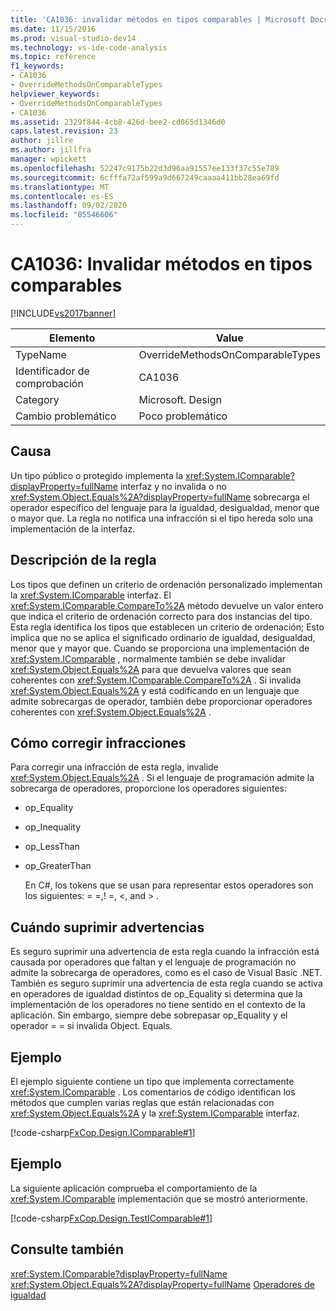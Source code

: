 ```yaml
---
title: 'CA1036: invalidar métodos en tipos comparables | Microsoft Docs'
ms.date: 11/15/2016
ms.prod: visual-studio-dev14
ms.technology: vs-ide-code-analysis
ms.topic: reference
f1_keywords:
- CA1036
- OverrideMethodsOnComparableTypes
helpviewer_keywords:
- OverrideMethodsOnComparableTypes
- CA1036
ms.assetid: 2329f844-4cb8-426d-bee2-cd065d1346d0
caps.latest.revision: 23
author: jillre
ms.author: jillfra
manager: wpickett
ms.openlocfilehash: 52247c9175b22d3d96aa91557ee133f37c55e789
ms.sourcegitcommit: 6cfffa72af599a9d667249caaaa411bb28ea69fd
ms.translationtype: MT
ms.contentlocale: es-ES
ms.lasthandoff: 09/02/2020
ms.locfileid: "85546606"
---
```

# <a name="ca1036-override-methods-on-comparable-types"></a>CA1036: Invalidar métodos en tipos comparables
[!INCLUDE[vs2017banner](../includes/vs2017banner.md)]

|Elemento|Value|
|-|-|
|TypeName|OverrideMethodsOnComparableTypes|
|Identificador de comprobación|CA1036|
|Category|Microsoft. Design|
|Cambio problemático|Poco problemático|

## <a name="cause"></a>Causa
 Un tipo público o protegido implementa la <xref:System.IComparable?displayProperty=fullName> interfaz y no invalida o no <xref:System.Object.Equals%2A?displayProperty=fullName> sobrecarga el operador específico del lenguaje para la igualdad, desigualdad, menor que o mayor que. La regla no notifica una infracción si el tipo hereda solo una implementación de la interfaz.

## <a name="rule-description"></a>Descripción de la regla
 Los tipos que definen un criterio de ordenación personalizado implementan la <xref:System.IComparable> interfaz. El <xref:System.IComparable.CompareTo%2A> método devuelve un valor entero que indica el criterio de ordenación correcto para dos instancias del tipo. Esta regla identifica los tipos que establecen un criterio de ordenación; Esto implica que no se aplica el significado ordinario de igualdad, desigualdad, menor que y mayor que. Cuando se proporciona una implementación de <xref:System.IComparable> , normalmente también se debe invalidar <xref:System.Object.Equals%2A> para que devuelva valores que sean coherentes con <xref:System.IComparable.CompareTo%2A> . Si invalida <xref:System.Object.Equals%2A> y está codificando en un lenguaje que admite sobrecargas de operador, también debe proporcionar operadores coherentes con <xref:System.Object.Equals%2A> .

## <a name="how-to-fix-violations"></a>Cómo corregir infracciones
 Para corregir una infracción de esta regla, invalide <xref:System.Object.Equals%2A> . Si el lenguaje de programación admite la sobrecarga de operadores, proporcione los operadores siguientes:

- op_Equality

- op_Inequality

- op_LessThan

- op_GreaterThan

  En C#, los tokens que se usan para representar estos operadores son los siguientes: = =,! =, \<, and > .

## <a name="when-to-suppress-warnings"></a>Cuándo suprimir advertencias
 Es seguro suprimir una advertencia de esta regla cuando la infracción está causada por operadores que faltan y el lenguaje de programación no admite la sobrecarga de operadores, como es el caso de Visual Basic .NET. También es seguro suprimir una advertencia de esta regla cuando se activa en operadores de igualdad distintos de op_Equality si determina que la implementación de los operadores no tiene sentido en el contexto de la aplicación. Sin embargo, siempre debe sobrepasar op_Equality y el operador = = si invalida Object. Equals.

## <a name="example"></a>Ejemplo
 El ejemplo siguiente contiene un tipo que implementa correctamente <xref:System.IComparable> . Los comentarios de código identifican los métodos que cumplen varias reglas que están relacionadas con <xref:System.Object.Equals%2A> y la <xref:System.IComparable> interfaz.

 [!code-csharp[FxCop.Design.IComparable#1](../snippets/csharp/VS_Snippets_CodeAnalysis/FxCop.Design.IComparable/cs/FxCop.Design.IComparable.cs#1)]

## <a name="example"></a>Ejemplo
 La siguiente aplicación comprueba el comportamiento de la <xref:System.IComparable> implementación que se mostró anteriormente.

 [!code-csharp[FxCop.Design.TestIComparable#1](../snippets/csharp/VS_Snippets_CodeAnalysis/FxCop.Design.TestIComparable/cs/FxCop.Design.TestIComparable.cs#1)]

## <a name="see-also"></a>Consulte también
 <xref:System.IComparable?displayProperty=fullName> <xref:System.Object.Equals%2A?displayProperty=fullName>
 [Operadores de igualdad](https://msdn.microsoft.com/library/bc496a91-fefb-4ce0-ab4c-61f09964119a)
